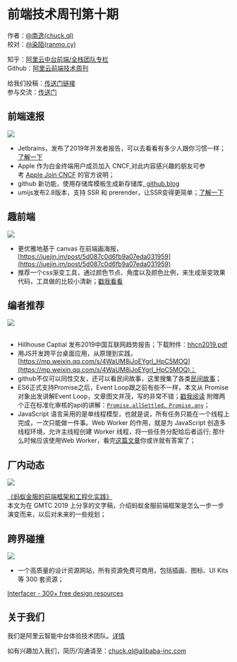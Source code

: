 # 前端技术周刊第十期

作者：[@南逸(chuck.ql)](/chuck.ql)<br />校对：[@染陌(ranmo.cy)](/ranmo.cy)

知乎：[阿里云中台前端/全栈团队专栏](https://zhuanlan.zhihu.com/aliyun)<br />Github：[阿里云前端技术周刊](https://github.com/aliyunfe/weekly)

给我们投稿：[传送门](https://github.com/aliyunfe/weekly/issues/new)[链接]()<br />参与交流：[传送门](https://github.com/aliyunfe/weekly/issues/5)

<a name="b31ea060"></a>
## 前端速报

![](https://intranetproxy.alipay.com/skylark/lark/0/2019/jpeg/9597/1560960396621-a23665cd-0ae5-4648-92c5-faf1d40fb9b4.jpeg#align=left&display=inline&height=600&originHeight=600&originWidth=2560&size=0&status=done&width=2560)

- Jetbrains，发布了2019年开发者报告，可以去看看有多少人跟你习惯一样；[了解一下](https://www.jetbrains.com/zh-cn/lp/devecosystem-2019/)
- Apple 作为白金终端用户成员加入 CNCF,对此内容感兴趣的朋友可参考 [Apple Join CNCF](https://link.zhihu.com/?target=https%3A//www.cncf.io/blog/2019/06/11/apple-joins-cloud-native-computing-foundation-as-platinum-end-user-member/) 的官方说明；
- github 新功能，使用存储库模板生成新存储库,[ github.blog](https://github.blog/2019-06-06-generate-new-repositories-with-repository-templates/)
- umijs发布2.8版本，支持 SSR 和 prerender，让SSR变得更简单；[]()[了解一下](https://github.com/umijs/umi/releases/tag/umi%402.8.0)

<a name="5fc44a5e"></a>
## 趣前端

![](https://intranetproxy.alipay.com/skylark/lark/0/2019/jpeg/9597/1560960396647-209a6ce1-66d3-4d42-bd61-5eb2cf88d375.jpeg#align=left&display=inline&height=600&originHeight=600&originWidth=2560&size=0&status=done&width=2560)

- 更优雅地基于 canvas 在前端画海报，[https://juejin.im/post/5d087c0d6fb9a07eda031959](https://juejin.im/post/5d087c0d6fb9a07eda031959)
- 推荐一个css渐变工具，通过颜色节点、角度以及颜色比例，来生成渐变效果代码，工具做的比较小清新；[戳我看看](https://www.bestvist.com/css-gradient)
<a name="232dbdc9"></a>
## 
<a name="c2IIE"></a>
## 编者推荐

![](https://intranetproxy.alipay.com/skylark/lark/0/2019/jpeg/9597/1560960396668-ee53e532-1c0c-4752-af6c-fb6608b2ef59.jpeg#align=left&display=inline&height=600&originHeight=600&originWidth=2560&size=0&status=done&width=2560)<br /> 

- Hillhouse Captial 发布2019中国互联网趋势报告；下载附件：[hhcn2019.pdf](https://yuque.antfin-inc.com/attachments/lark/0/2019/pdf/9597/1560995579590-8a274063-5d96-480c-9a5d-c4afb9dadfb2.pdf?_lake_card=%7B%22uid%22%3A%22rc-upload-1560994696225-4%22%2C%22src%22%3A%22https%3A%2F%2Fyuque.antfin-inc.com%2Fattachments%2Flark%2F0%2F2019%2Fpdf%2F9597%2F1560995579590-8a274063-5d96-480c-9a5d-c4afb9dadfb2.pdf%22%2C%22name%22%3A%22hhcn2019.pdf%22%2C%22size%22%3A2836984%2C%22type%22%3A%22application%2Fpdf%22%2C%22ext%22%3A%22pdf%22%2C%22progress%22%3A%7B%22percent%22%3A0%7D%2C%22status%22%3A%22done%22%2C%22percent%22%3A0%2C%22id%22%3A%22GQJID%22%2C%22card%22%3A%22file%22%7D)
- 用JS开发跨平台桌面应用，从原理到实践，[https://mp.weixin.qq.com/s/4WaUM8iJoEYgrI_HpC5MOQ](https://mp.weixin.qq.com/s/4WaUM8iJoEYgrI_HpC5MOQ)；
- github不仅可以同性交友，还可以看民间故事，这里搜集了各类[民间故事](https://github.com/folkstory/lingqiu-folk-story)；
- ES6正式支持Promise之后，Event Loop跟之前有些不一样，本文从 Promise 对象出发讲解Event Loop，文章图文并茂，写的非常不错；[戳我阅读](https://mp.weixin.qq.com/s/nJsM05Yp50HDH1hqEen2eQ) 附赠两个正在标准化审核的api的讲解：[`Promise.allSettled、Promise.any`](https://v8.dev/features/promise-combinators)；
- JavaScript 语言采用的是单线程模型，也就是说，所有任务只能在一个线程上完成，一次只能做一件事。Web Worker 的作用，就是为 JavaScript 创造多线程环境，允许主线程创建 Worker 线程，将一些任务分配给后者运行; 那什么时候应该使用Web Worker，看完[这篇文章](https://dassur.ma/things/when-workers/)你或许就有答案了；

<a name="baa40a4d"></a>
## 厂内动态

![](https://intranetproxy.alipay.com/skylark/lark/0/2019/jpeg/9597/1561301174815-0fc9b448-53fd-45cc-b7ec-605000dad477.jpeg#align=left&display=inline&height=600&originHeight=600&originWidth=2560&size=0&status=done&width=2560)

[《蚂蚁金服的前端框架和工程化实践》](https://github.com/sorrycc/blog/issues/85)<br />本文为在 GMTC 2019 上分享的文字稿，介绍蚂蚁金服前端框架是怎么一步一步演变而来，以后对未来的一些规划；

<a name="df686360"></a>
## 跨界碰撞

![](https://intranetproxy.alipay.com/skylark/lark/0/2019/jpeg/9597/1560960396672-23458bf2-1d23-42bf-bb52-4b0f2382bc47.jpeg#align=left&display=inline&height=600&originHeight=600&originWidth=2560&size=0&status=done&width=2560)

- 一个高质量的设计资源网站，所有资源免费可商用，包括插画、图标、UI Kits 等 300 套资源；

[Interfacer - 300+ free design resources](https://interfacer.xyz/)
<a name="3b2e3653"></a>
## 关于我们

我们是阿里云智能中台体验技术团队。[详情](https://github.com/aliyunfe/weekly/blob/master/about.md)

如有兴趣加入我们，简历/沟通请至：chuck.ql@alibaba-inc.com
